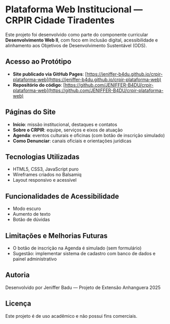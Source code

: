# Plataforma Web Institucional — CRPIR Cidade Tiradentes

Este projeto foi desenvolvido como parte do componente curricular **Desenvolvimento Web II**, com foco em inclusão digital, 
acessibilidade e alinhamento aos Objetivos de Desenvolvimento Sustentável (ODS).

## Acesso ao Protótipo
- **Site publicado via GitHub Pages**: [https://jeniffer-b4du.github.io/crpir-plataforma-web](https://jeniffer-b4du.github.io/crpir-plataforma-web)
- **Repositório do código**: [https://github.com/JENIFFER-B4DU/crpir-plataforma-web](https://github.com/JENIFFER-B4DU/crpir-plataforma-web)

## Páginas do Site
- **Início**: missão institucional, destaques e contatos
- **Sobre o CRPIR**: equipe, serviços e eixos de atuação
- **Agenda**: eventos culturais e oficinas (com botão de inscrição simulado)
- **Como Denunciar**: canais oficiais e orientações jurídicas

## Tecnologias Utilizadas
- HTML5, CSS3, JavaScript puro
- Wireframes criados no Balsamiq
- Layout responsivo e acessível

## Funcionalidades de Acessibilidade
- Modo escuro
- Aumento de texto
- Botão de dúvidas

## Limitações e Melhorias Futuras
- O botão de inscrição na Agenda é simulado (sem formulário)
- Sugestão: implementar sistema de cadastro com banco de dados e painel administrativo

## Autoria
Desenvolvido por Jeniffer Badu — Projeto de Extensão Anhanguera 2025

## Licença
Este projeto é de uso acadêmico e não possui fins comerciais.
